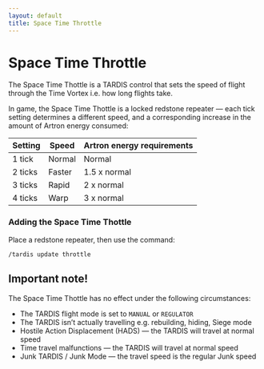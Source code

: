 ```yaml
---
layout: default
title: Space Time Throttle
---
```


# Space Time Throttle

The Space Time Thottle is a TARDIS control that sets the speed of flight through the Time Vortex i.e. how long flights
take.

In game, the Space Time Thottle is a locked redstone repeater &mdash; each tick setting determines a different speed,
and a corresponding increase in the amount of Artron energy consumed:

| Setting | Speed  | Artron energy requirements |
|---------|--------|----------------------------|
| 1 tick  | Normal | Normal                     |
| 2 ticks | Faster | 1.5 x normal               |
| 3 ticks | Rapid  | 2 x normal                 |
| 4 ticks | Warp   | 3 x  normal                |

### Adding the Space Time Thottle

Place a redstone repeater, then use the command:

```
/tardis update throttle
```

## Important note!

The Space Time Thottle has no effect under the following circumstances:

* The TARDIS flight mode is set to `MANUAL` or `REGULATOR`
* The TARDIS isn&rsquo;t actually travelling e.g. rebuilding, hiding, Siege mode
* Hostile Action Displacement (HADS) &mdash; the TARDIS will travel at normal speed
* Time travel malfunctions &mdash; the TARDIS will travel at normal speed
* Junk TARDIS / Junk Mode &mdash; the travel speed is the regular Junk speed
